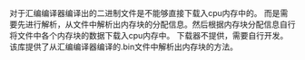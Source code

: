 对于汇编编译器编译出的二进制文件是不能够直接下载入cpu内存中的。
而是需要先进行解析，从文件中解析出内存块的分配信息。然后根据内存块分配信息自行将文件中各个内存块的数据下载入cpu内存中。
下载器不提供，需要自行开发。该库提供了从汇编编译器编译的.bin文件中解析出内存块的方法。